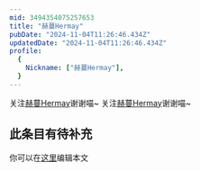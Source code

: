 ```yaml
---
mid: 3494354075257653
title: "赫蔓Hermay"
pubDate: "2024-11-04T11:26:46.434Z"
updatedDate: "2024-11-04T11:26:46.434Z"
profile:
  {
    Nickname: ["赫蔓Hermay"],
  }
---
```


关注[赫蔓Hermay](https://space.bilibili.com/3494354075257653)谢谢喵~ 关注[赫蔓Hermay](https://space.bilibili.com/3494354075257653)谢谢喵~

## 此条目有待补充
你可以在[这里](https://github.com/Yuhanawa/VTuber.ICU-Content/edit/master/v/赫蔓Hermay/index.md)编辑本文
